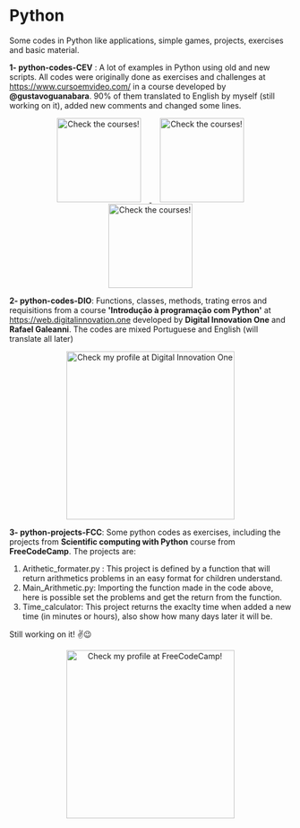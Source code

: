 # Python
Some codes in Python like applications, simple games, projects, exercises and basic material.

<strong>1- python-codes-CEV</strong> : A lot of examples in Python using old and new scripts. All codes were originally done as exercises and challenges at https://www.cursoemvideo.com/ in a course developed by <strong>@gustavoguanabara</strong>. 90% of them translated to English by myself (still working on it), added new comments and changed some lines.
<p align="center">
 <a href ='www.cursoemvideo.com' target = '_blank' >
   <img src="https://www.cursoemvideo.com/wp-content/uploads/2019/09/Python3–Mundo1-300x300.png" width="150" title="Check the courses!" hspace = 15>
   <img src="https://www.cursoemvideo.com/wp-content/uploads/2019/09/Python3–Mundo2-300x300.png" width="150" title="Check the courses!" hspace = 15>
   <img src="https://www.cursoemvideo.com/wp-content/uploads/2019/09/Python3–Mundo2-300x300.png" width="150" title="Check the courses!" hspace = 15>
 </a>  
</p>

<strong>2- python-codes-DIO</strong>: Functions, classes, methods, trating erros and requisitions from a course <strong>'Introdução à programação com Python'</strong> at https://web.digitalinnovation.one developed by <strong>Digital Innovation One</strong> and <strong>Rafael Galeanni</strong>. The codes are mixed Portuguese and English (will translate all later)

<p align="center">
 <a href ='https://web.digitalinnovation.one/users/cristoferdefontes?tab=achievements' target = '_blank' > <img src="https://user-images.githubusercontent.com/75224625/110407783-3e48ad00-8063-11eb-85a2-3f177b13ed09.png" width="300" title="Check my profile at Digital Innovation One"></a>  
</p>


<strong>3- python-projects-FCC</strong>: Some python codes as exercises, including the projects from <strong>Scientific computing with Python</strong> course from <strong>FreeCodeCamp</strong>. The projects are:
<ol>
 <li>Arithetic_formater.py : This project is defined by a function that will return arithmetics problems in an easy format for children understand. </li>
 <li>Main_Arithmetic.py: Importing the function made in the code above, here is possible set the problems and get the return from the function.</li>
 <li>Time_calculator: This project returns the exaclty time when added a new time (in minutes or hours), also show how many days later it will be.</li>
</ol>
 
Still working on it!  ✌😉

<p align="center">
 <a href ='https://www.freecodecamp.org/eng_cristian' target = '_blank' > <img src="https://user-images.githubusercontent.com/75224625/110413947-a603f580-806d-11eb-8e2f-456bccefd1dc.png" width="300" title="Check my profile at FreeCodeCamp!"></a>  
</p>















